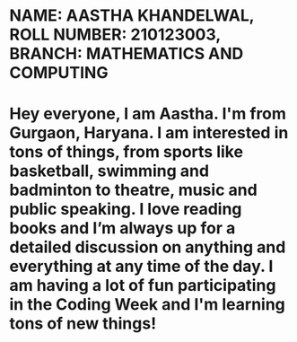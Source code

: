 # NAME: AASTHA KHANDELWAL, ROLL NUMBER: 210123003, BRANCH: MATHEMATICS AND COMPUTING

# Hey everyone, I am Aastha. I'm from Gurgaon, Haryana. I am interested in tons of things, from sports like basketball, swimming and badminton to theatre, music and public speaking. I love reading books and I’m always up for a detailed discussion on anything and everything at any time of the day. I am having a lot of fun participating in the Coding Week and I'm learning tons of new things!
